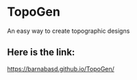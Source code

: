 # TopoGen
 An easy way to create topographic designs

 ## Here is the link:
 https://barnabasd.github.io/TopoGen/
